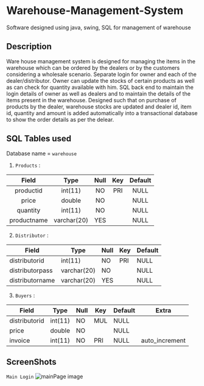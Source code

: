 # Warehouse-Management-System
Software designed using java, swing, SQL for management of warehouse

## Description

Ware house management system is designed for managing the items in the warehouse which can be ordered by the dealers or by the customers considering a wholesale scenario. Separate login for owner and each of the dealer/distributor. Owner can update the stocks of certain products as well as can check for quantity available with him. SQL back end to maintain the login details of owner as well as dealers and to maintain the details of the items present in the warehouse. Designed such that on purchase of products by the dealer, warehouse stocks are updated and dealer id, item id, quantity and amount is added automatically into a transactional database to show the order details as per the delear.

## SQL Tables used 

Database name = `warehouse`

1. `Products` : 

| Field       | Type        | Null | Key | Default 
|:-------------:|:-------------:|:------:|:-----:|:---------:|
| productid   | int(11)     | NO   | PRI | NULL    |     
| price       | double      | NO   |     | NULL    |     
| quantity    | int(11)     | NO   |     | NULL    |     
| productname | varchar(20) | YES  |     | NULL    |     

2. `Distributor` :

| Field           | Type        | Null | Key | Default | 
|-----------------|-------------|------|-----|---------|
| distributorid   | int(11)     | NO   | PRI | NULL    |       
| distributorpass | varchar(20) | NO   |     | NULL    |       
| distributorname | varchar(20) | YES  |     | NULL    |    

3. `Buyers` :

| Field         | Type    | Null | Key | Default | Extra          |
|---------------|---------|------|-----|---------|----------------|
| distributorid | int(11) | NO   | MUL | NULL    |                |
| price         | double  | NO   |     | NULL    |                |
| invoice       | int(11) | NO   | PRI | NULL    | auto_increment |

## ScreenShots 

`Main Login`
<img src="https://imgur.com/wqBpfJR" alt = "mainPage image">
